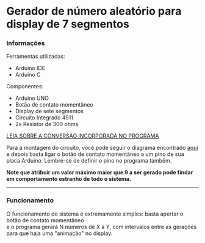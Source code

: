 # Gerador de número aleatório para display de 7 segmentos 
### Informações
  <div align='left'>
    Ferramentas utilizadas: 
    <ul>
      <li>Arduino IDE</li>
      <li>Arduino C</li>
    </ul>
    Componentes: 
    <ul>
      <li>Arduino UNO</li>
      <li>Botão de contato momentâneo</li>
      <li>Display de sete segmentos</li>
      <li>Circuito Integrado 4511</li>
      <li>2x Resistor de 300 ohms</li>
    </ul>
    <p>
      <a href='https://byjus.com/maths/decimal-to-binary/'>LEIA SOBRE A CONVERSÃO INCORPORADA NO PROGRAMA</a><br/>
    </p>  
    <p>
      Para a montagem do circuito, você pode seguir o diagrama encontrado
      <a href='https://www.arduinoecia.com.br/como-usar-decodificador-cd4511-arduino-display-7-segmentos/'>aqui</a>
      e depois basta ligar o botão de contato momentâneo a um pino de sua placa Arduino. Lembre-se de definir o pino
      no programa também.
    </p>
    <p>
      <strong>Note que atribuir um valor máximo maior que 9 a ser gerado pode findar em comportamento estranho de todo o sistema.</strong>
    </p>
  </div>
  <hr/>
<h3>Funcionamento</h3>
<div align='left'>
  O funcionamento do sistema é extremamente simples: basta apertar o botão de contato momentâneo<br/> e o programa gerará
  N números de X a Y, com intervalos entre as gerações para que haja uma "animação" no display.
</div>
